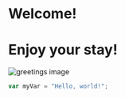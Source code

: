 # Welcome! 
# Enjoy your stay!

![greetings image](https://th.bing.com/th/id/R.7d940f4bf633fef9a330017c83037507?rik=ytizVfZ1R4UwxQ&riu=http%3a%2f%2fwww.elcivics.com%2fesl%2fimages%2fesl-lesson-greetings.jpg&ehk=RISHfK%2bH5%2fKw4ZaP%2boPofLGp9sY58EO5Iin6t%2fdKGng%3d&risl=&pid=ImgRaw&r=0&sres=1&sresct=1)


``` javascript
var myVar = "Hello, world!";
```

